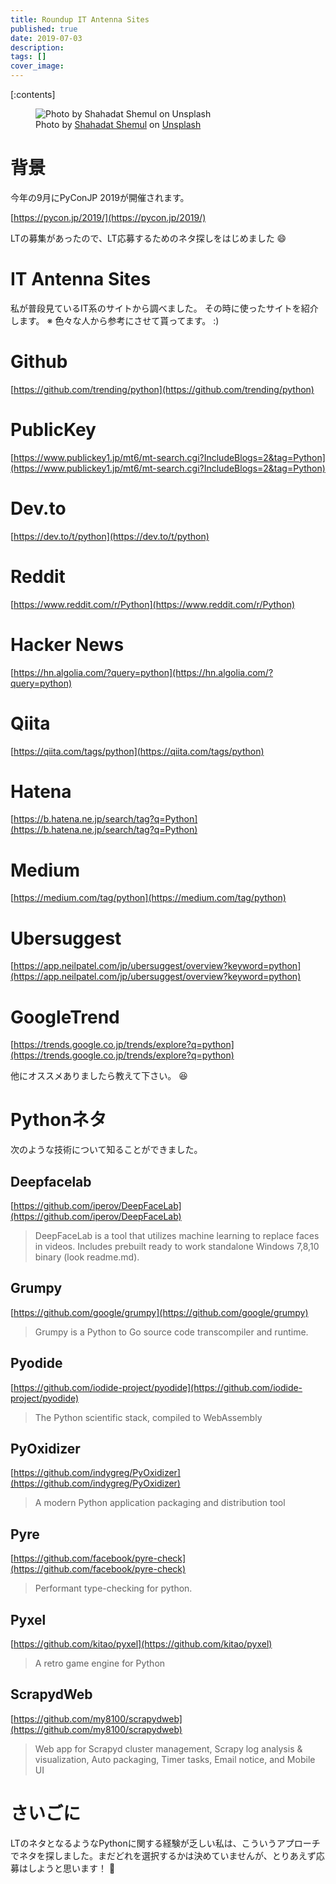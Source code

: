 ```yaml
---
title: Roundup IT Antenna Sites
published: true
date: 2019-07-03
description: 
tags: []
cover_image: 
---
```


[:contents]

<figure title="Photo by Shahadat Shemul on Unsplash">
<img alt="Photo by Shahadat Shemul on Unsplash" src="https://res.cloudinary.com/silverbirder/image/upload/v1614412165/silver-birder.github.io/blog/photo_by_Shahadat_Shemul_on_Unsplash.jpg">
<figcaption>Photo by <a href="https://unsplash.com/@shemul?utm_source=medium&utm_medium=referral">Shahadat Shemul</a> on <a href="https://unsplash.com/?utm_source=medium&utm_medium=referral">Unsplash</a></figcaption>
</figure>

# 背景
今年の9月にPyConJP 2019が開催されます。

[https://pycon.jp/2019/](https://pycon.jp/2019/)  <!--  TODO: embed  -->

LTの募集があったので、LT応募するためのネタ探しをはじめました 😄

# IT Antenna Sites
私が普段見ているIT系のサイトから調べました。
その時に使ったサイトを紹介します。
※ 色々な人から参考にさせて貰ってます。 :)

# Github

[https://github.com/trending/python](https://github.com/trending/python)  <!--  TODO: embed  -->

# PublicKey

[https://www.publickey1.jp/mt6/mt-search.cgi?IncludeBlogs=2&tag=Python](https://www.publickey1.jp/mt6/mt-search.cgi?IncludeBlogs=2&tag=Python)  <!--  TODO: embed  -->

# Dev.to

[https://dev.to/t/python](https://dev.to/t/python)  <!--  TODO: embed  -->

# Reddit

[https://www.reddit.com/r/Python](https://www.reddit.com/r/Python)  <!--  TODO: embed  -->

# Hacker News

[https://hn.algolia.com/?query=python](https://hn.algolia.com/?query=python)  <!--  TODO: embed  -->

# Qiita

[https://qiita.com/tags/python](https://qiita.com/tags/python)  <!--  TODO: embed  -->

# Hatena

[https://b.hatena.ne.jp/search/tag?q=Python](https://b.hatena.ne.jp/search/tag?q=Python)  <!--  TODO: embed  -->

# Medium

[https://medium.com/tag/python](https://medium.com/tag/python)  <!--  TODO: embed  -->

# Ubersuggest

[https://app.neilpatel.com/jp/ubersuggest/overview?keyword=python](https://app.neilpatel.com/jp/ubersuggest/overview?keyword=python)  <!--  TODO: embed  -->

# GoogleTrend

[https://trends.google.co.jp/trends/explore?q=python](https://trends.google.co.jp/trends/explore?q=python)

他にオススメありましたら教えて下さい。 😆

# Pythonネタ

次のような技術について知ることができました。

## Deepfacelab

[https://github.com/iperov/DeepFaceLab](https://github.com/iperov/DeepFaceLab)  <!--  TODO: embed  -->

> DeepFaceLab is a tool that utilizes machine learning to replace faces in videos. Includes prebuilt ready to work standalone Windows 7,8,10 binary (look readme.md).

## Grumpy

[https://github.com/google/grumpy](https://github.com/google/grumpy)  <!--  TODO: embed  -->

> Grumpy is a Python to Go source code transcompiler and runtime.

## Pyodide

[https://github.com/iodide-project/pyodide](https://github.com/iodide-project/pyodide)  <!--  TODO: embed  -->

> The Python scientific stack, compiled to WebAssembly

## PyOxidizer

[https://github.com/indygreg/PyOxidizer](https://github.com/indygreg/PyOxidizer)  <!--  TODO: embed  -->

> A modern Python application packaging and distribution tool

## Pyre

[https://github.com/facebook/pyre-check](https://github.com/facebook/pyre-check)  <!--  TODO: embed  -->

> Performant type-checking for python.

## Pyxel

[https://github.com/kitao/pyxel](https://github.com/kitao/pyxel)  <!--  TODO: embed  -->

> A retro game engine for Python

## ScrapydWeb

[https://github.com/my8100/scrapydweb](https://github.com/my8100/scrapydweb)  <!--  TODO: embed  -->

> Web app for Scrapyd cluster management, Scrapy log analysis & visualization, Auto packaging, Timer tasks, Email notice, and Mobile UI

# さいごに
LTのネタとなるようなPythonに関する経験が乏しい私は、こういうアプローチでネタを探しました。まだどれを選択するかは決めていませんが、とりあえず応募はしようと思います！ 💪
